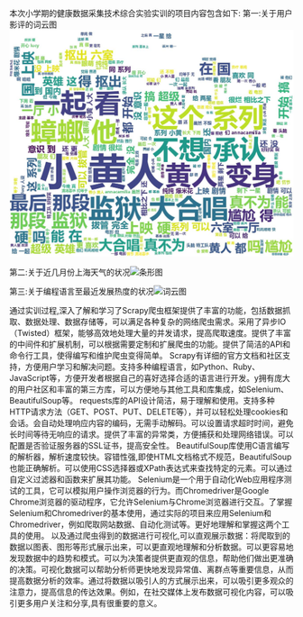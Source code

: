 本次小学期的健康数据采集技术综合实验实训的项目内容包含如下:
第一:关于用户影评的词云图![词云图](https://github.com/Moment-jianjain/Spyder/blob/master/Expression2/Yutu.jpg)


第二:关于近几月份上海天气的状况![条形图]([https://github.com/Moment-jianjain/Spyder/blob/master/Expression2/Yutu.jpg](https://github.com/Moment-jianjain/Spyder/blob/master/Expression4/Weather_2/2024%E4%B8%8A%E6%B5%B7%E5%B8%825-7%E6%9C%88%E5%A4%A9%E6%B0%94%E6%83%85%E5%86%B5.png))




第三:关于编程语言至最近发展热度的状况![词云图]([https://github.com/Moment-jianjain/Spyder/blob/master/Expression2/Yutu.jpg](https://github.com/Moment-jianjain/Spyder/blob/master/Expression6/Programming%20language%20analysis/Language_hot.gif))


通过实训过程,深入了解和学习了Scrapy爬虫框架提供了丰富的功能，包括数据抓取、数据处理、数据存储等，可以满足各种复杂的网络爬虫需求。采用了异步IO（Twisted）框架，能够高效地处理大量的并发请求，提高爬取速度。提供了丰富的中间件和扩展机制，可以根据需要定制和扩展爬虫的功能。提供了简洁的API和命令行工具，使得编写和维护爬虫变得简单。
Scrapy有详细的官方文档和社区支持，方便用户学习和解决问题。支持多种编程语言，如Python、Ruby、JavaScript等，方便开发者根据自己的喜好选择合适的语言进行开发。y拥有庞大的用户社区和丰富的第三方库，可以方便地与其他工具和库集成，如Selenium、BeautifulSoup等。
requests库的API设计简洁，易于理解和使用。支持多种HTTP请求方法（GET、POST、PUT、DELETE等），并可以轻松处理cookies和会话。会自动处理响应内容的编码，无需手动解码。可以设置请求超时时间，避免长时间等待无响应的请求。提供了丰富的异常类，方便捕获和处理网络错误。可以配置是否验证服务器的SSL证书，提高安全性。
BeautifulSoup库使用C语言编写的解析器，解析速度较快。容错性强,即使HTML文档格式不规范，BeautifulSoup也能正确解析。可以使用CSS选择器或XPath表达式来查找特定的元素。可以通过自定义过滤器和函数来扩展其功能。
Selenium是一个用于自动化Web应用程序测试的工具，它可以模拟用户操作浏览器的行为。而Chromedriver是Google Chrome浏览器的驱动程序，它允许Selenium与Chrome浏览器进行交互。了掌握Selenium和Chromedriver的基本使用，通过实际的项目来应用Selenium和Chromedriver，例如爬取网站数据、自动化测试等。更好地理解和掌握这两个工具的使用。
以及通过爬虫得到的数据进行可视化,可以直观展示数据：将爬取到的数据以图表、图形等形式展示出来，可以更直观地理解和分析数据。可以更容易地发现数据中的趋势和模式。可以为决策者提供更直观的信息，帮助他们做出更准确的决策。可视化数据可以帮助分析师更快地发现异常值、离群点等重要信息，从而提高数据分析的效率。通过将数据以吸引人的方式展示出来，可以吸引更多观众的注意力，提高信息的传达效果。例如，在社交媒体上发布数据可视化内容，可以吸引更多用户关注和分享,具有很重要的意义。
